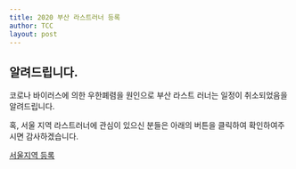 ```yaml
---
title: 2020 부산 라스트러너 등록
author: TCC 
layout: post
---
```


## 알려드립니다.

코로나 바이러스에 의한 우한폐렴을 원인으로 부산 라스트 러너는 일정이 취소되었음을 알려드립니다.

혹, 서울 지역 라스트러너에 관심이 있으신 분들은 아래의 버튼을 클릭하여 확인하여주시면 감사하겠습니다.

<div class="item-no-shadow">
    <a href="2020/01/09/seoul-register.html" class="button scrolly">서울지역 등록</a>
</div>
